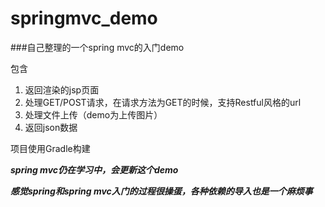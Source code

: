 # springmvc_demo
###自己整理的一个spring mvc的入门demo

包含

1. 返回渲染的jsp页面
2. 处理GET/POST请求，在请求方法为GET的时候，支持Restful风格的url
3. 处理文件上传（demo为上传图片）
4. 返回json数据

项目使用Gradle构建

***spring mvc仍在学习中，会更新这个demo***

***感觉spring和spring mvc入门的过程很操蛋，各种依赖的导入也是一个麻烦事***
